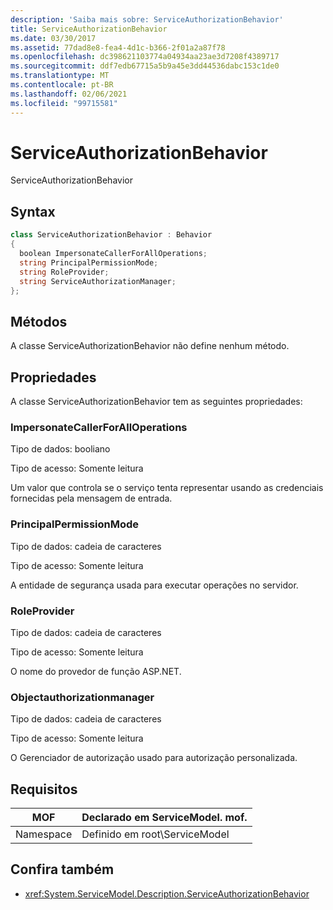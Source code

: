 ```yaml
---
description: 'Saiba mais sobre: ServiceAuthorizationBehavior'
title: ServiceAuthorizationBehavior
ms.date: 03/30/2017
ms.assetid: 77dad8e8-fea4-4d1c-b366-2f01a2a87f78
ms.openlocfilehash: dc398621103774a04934aa23ae3d7208f4389717
ms.sourcegitcommit: ddf7edb67715a5b9a45e3dd44536dabc153c1de0
ms.translationtype: MT
ms.contentlocale: pt-BR
ms.lasthandoff: 02/06/2021
ms.locfileid: "99715581"
---
```

# <a name="serviceauthorizationbehavior"></a>ServiceAuthorizationBehavior

ServiceAuthorizationBehavior  
  
## <a name="syntax"></a>Syntax  
  
```csharp
class ServiceAuthorizationBehavior : Behavior  
{  
  boolean ImpersonateCallerForAllOperations;  
  string PrincipalPermissionMode;  
  string RoleProvider;  
  string ServiceAuthorizationManager;  
};  
```  
  
## <a name="methods"></a>Métodos  

 A classe ServiceAuthorizationBehavior não define nenhum método.  
  
## <a name="properties"></a>Propriedades  

 A classe ServiceAuthorizationBehavior tem as seguintes propriedades:  
  
### <a name="impersonatecallerforalloperations"></a>ImpersonateCallerForAllOperations  

 Tipo de dados: booliano  
  
 Tipo de acesso: Somente leitura  
  
 Um valor que controla se o serviço tenta representar usando as credenciais fornecidas pela mensagem de entrada.  
  
### <a name="principalpermissionmode"></a>PrincipalPermissionMode  

 Tipo de dados: cadeia de caracteres  
  
 Tipo de acesso: Somente leitura  
  
 A entidade de segurança usada para executar operações no servidor.  
  
### <a name="roleprovider"></a>RoleProvider  

 Tipo de dados: cadeia de caracteres  
  
 Tipo de acesso: Somente leitura  
  
 O nome do provedor de função ASP.NET.  
  
### <a name="serviceauthorizationmanager"></a>Objectauthorizationmanager  

 Tipo de dados: cadeia de caracteres  
  
 Tipo de acesso: Somente leitura  
  
 O Gerenciador de autorização usado para autorização personalizada.  
  
## <a name="requirements"></a>Requisitos  
  
|MOF|Declarado em ServiceModel. mof.|  
|---------|-----------------------------------|  
|Namespace|Definido em root\ServiceModel|  
  
## <a name="see-also"></a>Confira também

- <xref:System.ServiceModel.Description.ServiceAuthorizationBehavior>
